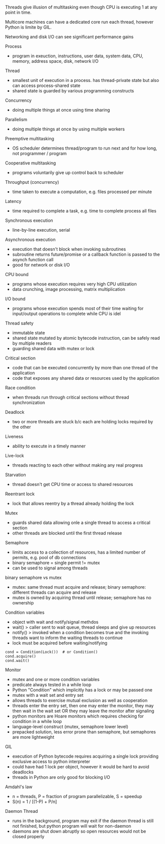 Threads give illusion of multitasking even though CPU is 
executing 1 at any point in time.

Multicore machines can have a dedicated core run each thread, however
 Python is limite by GIL.

Networking and disk I/O can see significant performance gains

Process
- program in exeuction, instructions, user data, system data, CPU, memory, address space, disk, network I/O

Thread
- smallest unit of execution in a process. has thread-private state but also can access process-shared state
- shared state is guarded by various programming constructs

Concurrency
- doing multiple things at once using time sharing

Parallelism
- doing multiple things at once by using multiple workers

Preemptive multitasking
- OS scheduler determines thread/program to run next and for how long, not programmer / program

Cooperative multitasking
- programs voluntarily give up control back to scheduler

Throughput (concurrency)
- time taken to execute a computation, e.g. files processed per minute

Latency
- time required to complete a task, e.g. time to complete process all files

Synchronous execution
- line-by-line execution, serial

Asynchronous execution
- execution that doesn't block when invoking subroutines
- subroutine returns future/promise or a callback function is passed to the asynch function call
- good for network or disk I/O

CPU bound
- programs whose execution requires very high CPU utilization
- data crunching, image processing, matrix multiplication

I/O bound
- programs whose execution spends most of their time waiting for input/output operations to complete while CPU is idel

Thread safety
- immutable state
- shared state mutated by atomic bytecode instruction, can be safely read by multiple readers
- guarding shared data with mutex or lock

Critical section
- code that can be executed concurrently by more than one thread of the application
- code that exposes any shared data or resources used by the application

Race condition
- when threads run through critical sections without thread synchronization

Deadlock
- two or more threads are stuck b/c each are holding locks required by the other

Liveness
- ability to execute in a timely manner

Live-lock
- threads reacting to each other without making any real progress

Starvation
- thread doesn't get CPU time or access to shared resources

Reentrant lock
- lock that allows reentry by a thread already holding the lock

Mutex
- guards shared data allowing onle a single thread to access a critical section
- other threads are blocked until the first thread release

Semaphore
- limits access to a collection of resources, has a limited number of permits, e.g. pool of db connections
- binary semaphore = single permit != mutex
- can be used to signal among threads

binary semaphore vs mutex
- mutex: same thread must acquire and release; binary semaphore: different threads can acquire and release
- mutex is owned by acquiring thread until release; semaphore has no ownership

Condition variables
- object with wait and notify/signal methdos
- wait() > caller sent to wait queue, thread sleeps and give up resources
- notify() > invoked when a condition becomes true and the invoking threads want to inform the waiting threads to continue
- lock must be acquired before waiting/notifying
```
cond = Condition(Lock())  # or Condition()
cond.acquire()
cond.wait()
```

Monitor
- mutex and one or more condition variables
- predicate always tested in a while loop
- Python "Condition" which implicitly has a lock or may be passed one
- mutex with a wait set and entry set
- allows threads to exercise mutual exclusion as well as cooperation 
- threads enter the entry set, then one may enter the monitor, they may then wait in the wait set OR
they may leave the monitor after signaling
- python monitors are Hoare monitors which requires checking for condition in a while loop
- language-level construct (mutex, semaphore lower level)
- prepacked solution, less error prone than semaphore, but semaphores are more lightweight

GIL
- execution of Python bytecode requires acquiring a single lock providing exclusive access to python interpreter
- could have had 1 lock per object, however it would be hard to avoid deadlocks
- threads in Python are only good for blocking I/O

Amdahl's law
- n = threads, P = fraction of program parallelizable, S = speedup
- S(n) = 1 / [(1-P) + P/n]

Daemon Thread
- runs in the background, program may exit if the daemon thread is still not finished, but python program
will wait for non-daemon
- daemons are shut down abruptly so open resources would not be closed properly





